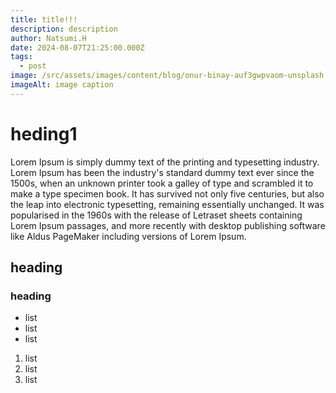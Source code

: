 ```yaml
---
title: title!!!
description: description
author: Natsumi.H
date: 2024-08-07T21:25:00.000Z
tags:
  - post
image: /src/assets/images/content/blog/onur-binay-auf3gwpvaom-unsplash.jpg
imageAlt: image caption
---
```

# heding1

Lorem Ipsum is simply dummy text of the printing and typesetting industry. Lorem Ipsum has been the industry's standard dummy text ever since the 1500s, when an unknown printer took a galley of type and scrambled it to make a type specimen book. It has survived not only five centuries, but also the leap into electronic typesetting, remaining essentially unchanged. It was popularised in the 1960s with the release of Letraset sheets containing Lorem Ipsum passages, and more recently with desktop publishing software like Aldus PageMaker including versions of Lorem Ipsum.

## heading

### heading

* list
* list
* list



1. list
2. list
3. list
